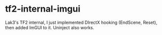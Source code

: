 # tf2-internal-imgui
Lak3's TF2 internal, I just implemented DIrectX hooking (EndScene, Reset), then added ImGUI to it. Uninject also works.
